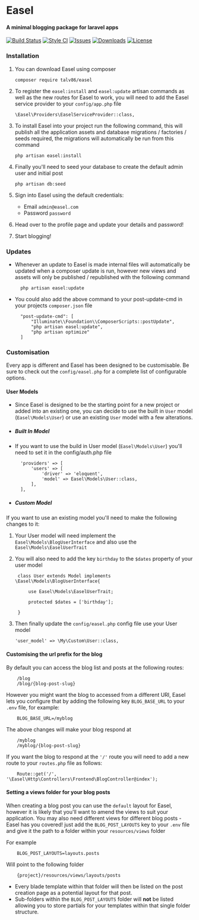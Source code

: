 # Easel
#### A minimal blogging package for laravel apps

[![Build Status](https://api.travis-ci.org/talv86/easel.svg)](https://travis-ci.org/talv86/easel)
[![Style CI](https://styleci.io/repos/63001540/shield?style=flat)](https://styleci.io/repos/63001540)
[![Issues](https://img.shields.io/github/issues/talv86/easel.svg)](https://github.com/talv86/easel/issues)
[![Downloads](https://poser.pugx.org/talv86/easel/downloads)](https://packagist.org/packages/talv86/easel)
[![License](https://poser.pugx.org/talv86/easel/license)](https://github.com/talv86/easel/blob/master/licence)

### Installation

1. You can download Easel using composer 

    ```
    composer require talv86/easel
    ```

2. To register the `easel:install` and `easel:update` artisan commands as well as the new routes for Easel to work, you will need to add the Easel service provider to your `config/app.php` file

    ```
    \Easel\Providers\EaselServiceProvider::class,
    ```

3. To install Easel into your project run the following command, this will publish all the application assets and database migrations / factories / seeds required, the migrations will automatically be run from this command

    ```
    php artisan easel:install
    ```

4. Finally you'll need to seed your database to create the default admin user and initial post

    ```
    php artisan db:seed
    ```

5. Sign into Easel using the default credentials:
    - Email `admin@easel.com`
    - Password `password`
    
6. Head over to the profile page and update your details and password!

7. Start blogging! 

### Updates 

- Whenever an update to Easel is made internal files will automatically be updated when a composer update is run, however new views and assets will only be published / republished with the following command
    
        php artisan easel:update
    
- You could also add the above command to your post-update-cmd in your projects `composer.json` file

        "post-update-cmd": [
            "Illuminate\\Foundation\\ComposerScripts::postUpdate",
            "php artisan easel:update",
            "php artisan optimize"
        ]

### Customisation

Every app is different and Easel has been designed to be customisable. Be sure to check out the `config/easel.php` for a complete list of configurable options. 

#### User Models

- Since Easel is designed to be the starting point for a new project or added into an existing one, you can decide to use the built in `User` model (`Easel\Models\User`) or use an existing `User` model with a few alterations. 

- ##### Built In Model

- If you want to use the build in User model (`Easel\Models\User`) you'll need to set it in the config/auth.php file

        'providers' => [
            'users' => [
                'driver' => 'eloquent',
                'model' => Easel\Models\User::class,
            ],
        ],
    

- ##### Custom Model

If you want to use an existing model you'll need to make the following changes to it: 

1. Your User model will need implement the `Easel\Models\BlogUserInterface` and also use the `Easel\Models\EaselUserTrait`
2. You will also need to add the key `birthday` to the `$dates` property of your user model

        class User extends Model implements \Easel\Models\BlogUserInterface{
        
            use Easel\Models\EaselUserTrait;
        
            protected $dates = ['birthday'];
            
        }
    
3. Then finally update the `config/easel.php` config file use your User model
 
    ```
    'user_model' => \My\Custom\User::class,
    ```
    

#### Customising the url prefix for the blog

By default you can access the blog list and posts at the following routes:
    
        /blog
        /blog/{blog-post-slug}
    
However you might want the blog to accessed from a different URI, Easel lets you configure that by adding the following key `BLOG_BASE_URL` to your `.env` file, for example:

        BLOG_BASE_URL=/myblog
   
The above changes will make your blog respond at 
    
        /myblog
        /myblog/{blog-post-slug}

If you want the blog to respond at the `'/'` route you will need to add a new route to your `routes.php` file as follows:

        Route::get('/', '\Easel\Http\Controllers\Frontend\BlogController@index');

#### Setting a views folder for your blog posts

When creating a blog post you can use the `default` layout for Easel, however it is likely that you'll want to amend the views to suit your application. 
You may also need different views for different blog posts - Easel has you covered! just add the `BLOG_POST_LAYOUTS` key to your `.env` file and give it the path to a folder within your `resources/views` folder

For example

        BLOG_POST_LAYOUTS=layouts.posts

Will point to the following folder

        {project}/resources/views/layouts/posts

 - Every blade template within that folder will then be listed on the post creation page as a potential layout for that post. 
 - Sub-folders within the `BLOG_POST_LAYOUTS` folder will __not__ be listed allowing you to store partials for your templates within that single folder structure.
